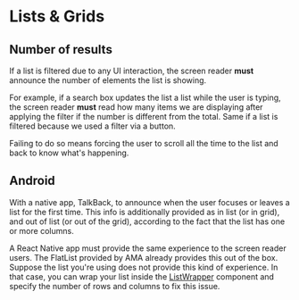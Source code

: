 # Lists & Grids

## Number of results

If a list is filtered due to any UI interaction, the screen reader **must** announce the number of elements the list is showing.

For example, if a search box updates the list a list while the user is typing, the screen reader **must** read how many items we are displaying after applying the filter if the number is different from the total. Same if a list is filtered because we used a filter via a button.

Failing to do so means forcing the user to scroll all the time to the list and back to know what's happening.

## Android

With a native app, TalkBack, to announce when the user focuses or leaves a list for the first time. This info is additionally provided as in list (or in grid), and out of list (or out of the grid), according to the fact that the list has one or more columns.

A React Native app must provide the same experience to the screen reader users. The FlatList provided by AMA already provides this out of the box.
Suppose the list you're using does not provide this kind of experience. In that case, you can wrap your list inside the [ListWrapper](/docs/components/collections/ListWrapper) component and specify the number of rows and columns to fix this issue.
